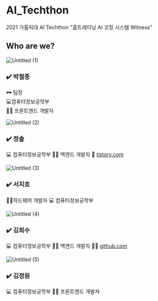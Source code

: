# AI_Techthon
 2021 가톨릭대 AI Techthon 
 "홈트레이닝 AI 코칭 시스템 Witness"
 
 
 ## Who are we?<br>
 ![Untitled (1)](https://user-images.githubusercontent.com/54710010/132083830-d56a9d83-cbba-4ba2-b1aa-bea62d788058.png)
 ### ✔️ 박철종
 🕶️ 팀장<br>
 💻컴퓨터정보공학부<br>
 👨‍💻 프론트엔드 개발자<br>
  
 ![Untitled (2)](https://user-images.githubusercontent.com/54710010/132083848-8efaa7ce-8eae-42ec-ab2c-cb5636060e84.png)
### ✔️ 정솔
💻 컴퓨터정보공학부
👩‍💻 백엔드 개발자
📓 [tistory.com](https://ssssol.tistory.com/)

![Untitled (3)](https://user-images.githubusercontent.com/54710010/132083866-83f40a46-e187-496d-9fdb-fb08d1d35a1b.png)
### ✔️ 서지호
👩‍💻하드웨어 개발자
💻 컴퓨터정보공학부

![Untitled (4)](https://user-images.githubusercontent.com/54710010/132083877-957a23ea-bedd-435a-bb03-ad8e949e3509.png)
### ✔️ 김희수
💻 컴퓨터정보공학부
👩‍💻 백엔드 개발자
🙋‍♀️ [github.com](https://github.com/HIsu1231)


![Untitled (5)](https://user-images.githubusercontent.com/54710010/132083887-6ae8da82-1c26-4893-a14a-ff37d05700cf.png)
### ✔️ 김정원
💻 컴퓨터정보공학부
👨‍💻 프론트엔드 개발자
